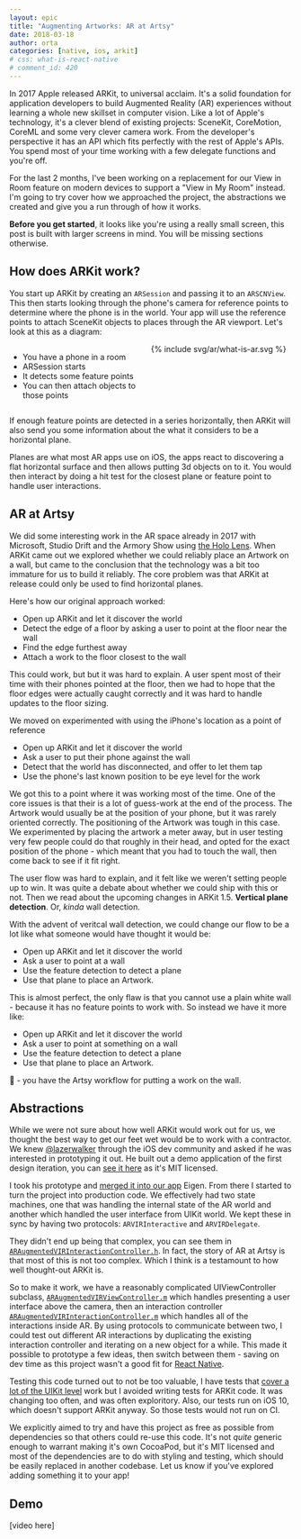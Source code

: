 ```yaml
---
layout: epic
title: "Augmenting Artworks: AR at Artsy"
date: 2018-03-18
author: orta
categories: [native, ios, arkit]
# css: what-is-react-native
# comment_id: 420
---
```


In 2017 Apple released ARKit, to universal acclaim. It's a solid foundation for application developers to build
Augmented Reality (AR) experiences without learning a whole new skillset in computer vision. Like a lot of Apple's
technology, it's a clever blend of existing projects: SceneKit, CoreMotion, CoreML and some very clever camera work.
From the developer's perspective it has an API which fits perfectly with the rest of Apple's APIs. You spend most of
your time working with a few delegate functions and you're off.

For the last 2 months, I've been working on a replacement for our View in Room feature on modern devices to support a
"View in My Room" instead. I'm going to try cover how we approached the project, the abstractions we created and give
you a run through of how it works.

<!-- more -->

<div class="mobile-only">
<p>
  <strong>Before you get started</strong>, it looks like you're using a really small screen, 
  this post is built with larger screens in mind.</strong> You will be missing sections otherwise.
</p>
</div>

## How does ARKit work?

You start up ARKit by creating an `ARSession` and passing it to an `ARSCNView`. This then starts looking through the
phone's camera for reference points to determine where the phone is in the world. Your app will use the reference points
to attach SceneKit objects to places through the AR viewport. Let's look at this as a diagram:

<article class="desktop-only" style='display: flex; flex-flow:row;'>

<div style='flex:1;'>
  <ul class="workflow" data-id="What-is-AR">
    <li>You have a phone in a room</li>
    <li>ARSession starts</li>
    <li>It detects some feature points</li>
    <li>You can then attach objects to those points</li>
  </ul>
</div>
<div style='flex:1'>{% include svg/ar/what-is-ar.svg %}</div>
</article>

<script>
  $(() => {

    $(".workflow li").hover(function(){
        var thisIndex = $(this).index()  + 1
      
        $('g#What-is-AR g').toArray().forEach(g => {
          if (!g.id.includes("-")) { return }

          var before = parseInt(g.id.split("-")[0])
          var after = parseInt(g.id.split("-")[1].split("_")[0])
          var shouldShow = before <= thisIndex && thisIndex < after

          console.log(thisIndex, g.id, before, after, shouldShow)
          g.style.display = shouldShow ? "block" : "none"
        })

    }, function () {

    });

  })
</script>

If enough feature points are detected in a series horizontally, then ARKit will also send you some information about the
what it considers to be a horizontal plane.

Planes are what most AR apps use on iOS, the apps react to discovering a flat horizontal surface and then allows putting
3d objects on to it. You would then interact by doing a hit test for the closest plane or feature point to handle user
interactions.

## AR at Artsy

We did some interesting work in the AR space already in 2017 with Microsoft, Studio Drift and the Armory Show using [the
Holo Lens][holo-lens]. When ARKit came out we explored whether we could reliably place an Artwork on a wall, but came to
the conclusion that the technology was a bit too immature for us to build it reliably. The core problem was that ARKit
at release could only be used to find horizontal planes.

Here's how our original approach worked:

* Open up ARKit and let it discover the world
* Detect the edge of a floor by asking a user to point at the floor near the wall
* Find the edge furthest away
* Attach a work to the floor closest to the wall

This could work, but but it was hard to explain. A user spent most of their time with their phones pointed at the floor,
then we had to hope that the floor edges were actually caught correctly and it was hard to handle updates to the floor
sizing.

We moved on experimented with using the iPhone's location as a point of reference

* Open up ARKit and let it discover the world
* Ask a user to put their phone against the wall
* Detect that the world has disconnected, and offer to let them tap
* Use the phone's last known position to be eye level for the work

We got this to a point where it was working most of the time. One of the core issues is that their is a lot of
guess-work at the end of the process. The Artwork would usually be at the position of your phone, but it was rarely
oriented correctly. The positioning of the Artwork was tough in this case. We experimented by placing the artwork a
meter away, but in user testing very few people could do that roughly in their head, and opted for the exact position of
the phone - which meant that you had to touch the wall, then come back to see if it fit right.

The user flow was hard to explain, and it felt like we weren't setting people up to win. It was quite a debate about
whether we could ship with this or not. Then we read about the upcoming changes in ARKit 1.5. **Vertical plane
detection**. Or, _kinda_ wall detection.

With the advent of veritcal wall detection, we could change our flow to be a lot like what someone would have thought it
would be:

* Open up ARKit and let it discover the world
* Ask a user to point at a wall
* Use the feature detection to detect a plane
* Use that plane to place an Artwork.

This is almost perfect, the only flaw is that you cannot use a plain white wall - because it has no feature points to
work with. So instead we have it more like:

* Open up ARKit and let it discover the world
* Ask a user to point at something on a wall
* Use the feature detection to detect a plane
* Use that plane to place an Artwork.

:tada: - you have the Artsy workflow for putting a work on the wall.

## Abstractions

While we were not sure about how well ARKit would work out for us, we thought the best way to get our feet wet would be
to work with a contractor. We knew [@lazerwalker][lazerwalker] through the iOS dev community and asked if he was
interested in prototyping it out. He built out a demo application of the first design iteration, you can [see it
here][prototype1] as it's MIT licensed.

I took his prototype and [merged it into our app][ar_pr_1] Eigen. From there I started to turn the project into
production code. We effectively had two state machines, one that was handling the internal state of the AR world and
another which handled the user interface from UIKit world. We kept these in sync by having two protocols:
`ARVIRInteractive` and `ARVIRDelegate`.

They didn't end up being that complex, you can see them in [`ARAugmentedVIRInteractionController.h`][vir_ic]. In fact,
the story of AR at Artsy is that most of this is not too complex. Which I think is a testamount to how well thought-out
ARKit is.

So to make it work, we have a reasonably complicated UIViewController subclass,
[`ARAugmentedVIRViewController.m`][vir_vc] which handles presenting a user interface above the camera, then an
interaction controller [`ARAugmentedVIRInteractionController.m`][vir_ic_m] which handles all of the interactions inside
AR. By using protocols to communicate between two, I could test out different AR interactions by duplicating the
existing interaction controller and iterating on a new object for a while. This made it possible to prototype a few
ideas, then switch between them - saving on dev time as this project wasn't a good fit for [React Native][rn].

Testing this code turned out to not be too valuable, I have tests that [cover a lot of the UIKit level][tests] work but
I avoided writing tests for ARKit code. It was changing too often, and was often exploritory. Also, our tests run on iOS
10, which doesn't support ARKit anyway. So those tests would not run on CI.

We explicitly aimed to try and have this project as free as possible from dependencies so that others could re-use this
code. It's not _quite_ generic enough to warrant making it's own CocoaPod, but it's MIT licensed and most of the
dependencies are to do with styling and testing, which should be easily replaced in another codebase. Let us know if
you've explored adding something it to your app!

## Demo

[video here]

[holo-lens]: http://fortune.com/2017/03/02/microsoft-hololens-art-show/
[lazerwalker]: http://www.lazerwalker.com
[rn]: http://artsy.github.io/series/react-native-at-artsy/
[prototype1]: https://github.com/lazerwalker/art-on-walls-prototype
[ar_pr_1]: https://github.com/artsy/eigen/pull/2501
[vir_ic]: https://github.com/artsy/eigen/blob/master/Artsy/View_Controllers/ARVIR/ARAugmentedVIRInteractionController.h
[vir_ic_m]: https://github.com/artsy/eigen/blob/master/Artsy/View_Controllers/ARVIR/ARAugmentedVIRInteractionController.m
[vir_vc]: https://github.com/artsy/eigen/blob/master/Artsy/View_Controllers/ARVIR/ARAugmentedVIRViewController.m
[tests]: https://github.com/artsy/eigen/tree/master/Artsy_Tests/View_Controller_Tests/ARVIR
